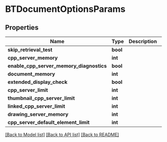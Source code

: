 # BTDocumentOptionsParams

## Properties
Name | Type | Description | Notes
------------ | ------------- | ------------- | -------------
**skip_retrieval_test** | **bool** |  | [optional] 
**cpp_server_memory** | **int** |  | [optional] 
**enable_cpp_server_memory_diagnostics** | **bool** |  | [optional] 
**document_memory** | **int** |  | [optional] 
**extended_display_check** | **bool** |  | [optional] 
**cpp_server_limit** | **int** |  | [optional] 
**thumbnail_cpp_server_limit** | **int** |  | [optional] 
**linked_cpp_server_limit** | **int** |  | [optional] 
**drawing_server_memory** | **int** |  | [optional] 
**cpp_server_default_element_limit** | **int** |  | [optional] 

[[Back to Model list]](../README.md#documentation-for-models) [[Back to API list]](../README.md#documentation-for-api-endpoints) [[Back to README]](../README.md)


